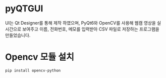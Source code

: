 # pyQTGUI
UI는 Qt Designer를 통해 제작 하였으며,
PyQt6와 OpenCV를 사용해 웹캠 영상을 실시간으로 보여주고 이름, 전화번호, 메모를 입력받아 CSV 파일로 저장하는 프로그램을 만들었습니다.

# Opencv 모듈 설치
```
pip install opencv-python
```

